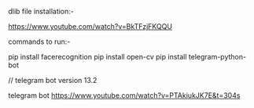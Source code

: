 dlib file installation:-

https://www.youtube.com/watch?v=BkTFzjFKQQU

commands to run:-

pip install facerecognition
pip install open-cv
pip install telegram-python-bot

// telegram bot version 13.2

telegram bot
https://www.youtube.com/watch?v=PTAkiukJK7E&t=304s
